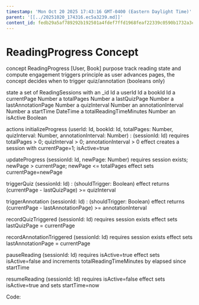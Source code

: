 ```yaml
---
timestamp: 'Mon Oct 20 2025 17:43:16 GMT-0400 (Eastern Daylight Time)'
parent: '[[../20251020_174316.ec5a3239.md]]'
content_id: fedb29a5af789292b192501a4fdef7ffd1968feaf22339c0590b1732a3c92634
---
```


# ReadingProgress Concept

concept ReadingProgress \[User, Book]
purpose track reading state and compute engagement triggers
principle as user advances pages, the concept decides when to trigger quiz/annotation (booleans only)

state
a set of ReadingSessions with
an \_id Id
a userId Id
a bookId Id
a currentPage Number
a totalPages Number
a lastQuizPage Number
a lastAnnotationPage Number
a quizInterval Number
an annotationInterval Number
a startTime DateTime
a totalReadingTimeMinutes Number
an isActive Boolean

actions
initializeProgress (userId: Id, bookId: Id, totalPages: Number, quizInterval: Number, annotationInterval: Number) : (sessionId: Id)
requires totalPages > 0; quizInterval > 0; annotationInterval > 0
effect creates a session with currentPage=1; isActive=true

updateProgress (sessionId: Id, newPage: Number)
requires session exists; newPage > currentPage; newPage <= totalPages
effect sets currentPage=newPage

triggerQuiz (sessionId: Id) : (shouldTrigger: Boolean)
effect returns (currentPage - lastQuizPage) >= quizInterval

triggerAnnotation (sessionId: Id) : (shouldTrigger: Boolean)
effect returns (currentPage - lastAnnotationPage) >= annotationInterval

recordQuizTriggered (sessionId: Id)
requires session exists
effect sets lastQuizPage = currentPage

recordAnnotationTriggered (sessionId: Id)
requires session exists
effect sets lastAnnotationPage = currentPage

pauseReading (sessionId: Id)
requires isActive=true
effect sets isActive=false and increments totalReadingTimeMinutes by elapsed since startTime

resumeReading (sessionId: Id)
requires isActive=false
effect sets isActive=true and sets startTime=now

Code:
